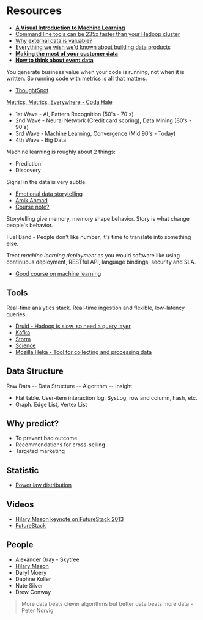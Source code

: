 # Resources


* [**A Visual Introduction to Machine Learning**](http://www.r2d3.us/visual-intro-to-machine-learning-part-1/)
* [Command line tools can be 235x faster than your Hadoop cluster](http://aadrake.com/command-line-tools-can-be-235x-faster-than-your-hadoop-cluster.html)
* [Why external data is valuable?](http://enterprise.import.io/post/why-now-is-the-perfect-time-to-go-all-in-on-external-data-analytics/)
* [Everything we wish we'd known about building data products](http://firstround.com/review/everything-we-wish-wed-known-about-building-data-products/)
* [**Making the most of your customer data**](https://segment.com/academy/intro/making-the-most-of-your-customer-data/)
* [**How to think about event data**](https://keen.io/blog/53958349217/analytics-for-hackers-how-to-think-about-event-data)

You generate business value when your code is running, not when it is written. So running code with metrics is all that matters.

* [ThoughtSpot](http://www.thoughtspot.com/)

[Metrics, Metrics, Everywhere - Coda Hale](https://www.youtube.com/watch?v=czes-oa0yik)

* 1st Wave - AI, Pattern Recognition (50's - 70's)
* 2nd Wave - Neural Network (Credit card scoring), Data Mining (80's - 90's)
* 3rd Wave - Machine Learning, Convergence (Mid 90's - Today)
* 4th Wave - Big Data

Machine learning is roughly about 2 things:

* Prediction
* Discovery

Signal in the data is very subtle.

* [Emotional data storytelling](https://www.youtube.com/watch?v=ZT4RaDHoIpE)
* [Amik Ahmad](http://amikahmad.com/)
* [Course note?](http://newdatascientist.blogspot.in/search/label/Online%20course%20reviews#sthash.NXw6TjJY.QLHIGtFf.dpbs)

Storytelling give memory, memory shape behavior. Story is what change people's behavior.

Fuel Band - People don't like number, it's time to translate into something else.

Treat *machine learning deployment* as you would software like using continuous deployment, RESTful API, language bindings, security and SLA.

* [Good course on machine learning](http://web.stanford.edu/class/stats202/)

## Tools

Real-time analytics stack. Real-time ingestion and flexible, low-latency queries.

* [Druid - Hadoop is slow, so need a query layer](http://druid.io/)
* [Kafka](http://kafka.apache.org/)
* [Storm](http://storm.incubator.apache.org/)
* [Science](https://github.com/github/dat-science)
* [Mozilla Heka - Tool for collecting and processing data](https://github.com/mozilla-services/heka)

## Data Structure

Raw Data -- Data Structure -- Algorithm -- Insight

* Flat table. User-item interaction log, SysLog, row and column, hash, etc.
* Graph. Edge List, Vertex List

## Why predict?

* To prevent bad outcome
* Recommendations for cross-selling
* Targeted marketing

## Statistic

* [Power law distribution](http://data.heapanalytics.com/your-average-revenue-per-customer-is-meaningless/)

## Videos

* [Hilary Mason keynote on FutureStack 2013](http://www.youtube.com/watch?v=LXJgQalT1LU)
* [FutureStack](http://futurestack.io/videos)

## People

* Alexander Gray - Skytree
* [Hilary Mason](http://www.hilarymason.com/)
* Daryl Moery
* Daphne Koller
* Nate Silver
* Drew Conway

> More data beats clever algorithms but better data beats more data - Peter Norvig